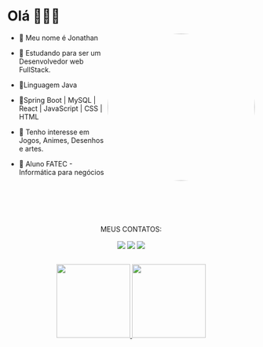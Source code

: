 #  Olá  🦇🦇🦇

- 🔸 Meu nome é Jonathan  <img align="right" height="300" style="border-radius:150px;" src="https://i.ibb.co/4MH2F6Y/Meu-Avatar-GIF.gif">

- 🔹 Estudando para ser um Desenvolvedor web FullStack.

- 🔸Linguagem Java 

- 🔹Spring Boot | MySQL | React | JavaScript | CSS | HTML
 
- 🔸 Tenho interesse em Jogos, Animes, Desenhos e artes.
 
- 🔹 Aluno FATEC - Informática para negócios



<br>
<br>
<br>
<br>
<br>
<div align="center"> 
 MEUS CONTATOS:
 
  <a  href="https://instagram.com/artp0c" target="_blank"><img align="center" img src="https://img.shields.io/badge/-Instagram-%23E4405F?style=for-the-badge&logo=instagram&logoColor=white" target="_blank"></a>
 	  <a href = "mailto:jonathasouza1@gmail.com"><img align="center" img src="https://img.shields.io/badge/-Gmail-%23333?style=for-the-badge&logo=gmail&logoColor=white" target="_blank"></a>
  <a href="https://www.linkedin.com/in/jonathanbrasil/" target="_blank"><img align="center" img src="https://img.shields.io/badge/-LinkedIn-%230077B5?style=for-the-badge&logo=linkedin&logoColor=white" target="_blank"></a> 
 
</div>
<br>

<div align="center">
  <a href="https://github.com/JonathanBrasil">
  <img height="150em" src="https://github-readme-stats.vercel.app/api?username=jonathanbrasil&show_icons=true&theme=dracula&include_all_commits=true&count_private=true"/>
  <img height="150em" src="https://github-readme-stats.vercel.app/api/top-langs/?username=jonathanbrasil&layout=compact&langs_count=7&theme=dracula"/>
</div>
